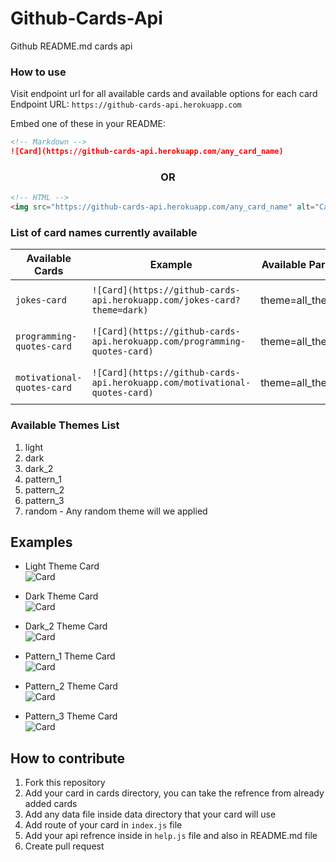 # Github-Cards-Api

Github README.md cards api

### How to use

Visit endpoint url for all available cards and available options for each card <br/>
Endpoint URL: `https://github-cards-api.herokuapp.com`

Embed one of these in your README:

```md
<!-- Markdown -->
![Card](https://github-cards-api.herokuapp.com/any_card_name)
```

<h3 align="center">OR</h3>

```html
<!-- HTML -->
<img src="https://github-cards-api.herokuapp.com/any_card_name" alt="Card" />
```


### List of card names currently available

| Available Cards | Example | Available Params | Preview |
| --------------- | ------- | ---------------- | ------- |
| `jokes-card` | `![Card](https://github-cards-api.herokuapp.com/jokes-card?theme=dark)` | theme=all_themes | https://github-cards-api.herokuapp.com/jokes-card?theme=dark |
| `programming-quotes-card` | `![Card](https://github-cards-api.herokuapp.com/programming-quotes-card)` | theme=all_themes | https://github-cards-api.herokuapp.com/programming-quotes-card |
| `motivational-quotes-card` | `![Card](https://github-cards-api.herokuapp.com/motivational-quotes-card)` | theme=all_themes | https://github-cards-api.herokuapp.com/motivational-quotes-card |


### Available Themes List
1. light
2. dark
3. dark_2
4. pattern_1
5. pattern_2
6. pattern_3
7. random - Any random theme will we applied

## Examples
- Light Theme Card <br/>
![Card](https://github-cards-api.herokuapp.com/jokes-card?theme=light)

- Dark Theme Card <br/>
![Card](https://github-cards-api.herokuapp.com/jokes-card?theme=dark)

- Dark_2 Theme Card <br/>
![Card](https://github-cards-api.herokuapp.com/jokes-card?theme=dark_2)

- Pattern_1 Theme Card <br/>
![Card](https://github-cards-api.herokuapp.com/jokes-card?theme=pattern_1)

- Pattern_2 Theme Card <br/>
![Card](https://github-cards-api.herokuapp.com/jokes-card?theme=pattern_2)

- Pattern_3 Theme Card <br/>
![Card](https://github-cards-api.herokuapp.com/jokes-card?theme=pattern_3)

## How to contribute

1. Fork this repository
2. Add your card in cards directory, you can take the refrence from already added cards
3. Add any data file inside data directory that your card will use
4. Add route of your card in `index.js` file
5. Add your api refrence inside in `help.js` file and also in README.md file
6. Create pull request

